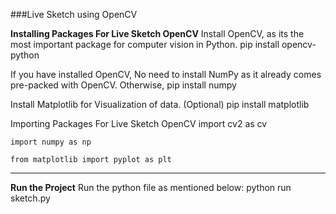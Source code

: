 ###Live Sketch using OpenCV

**Installing Packages For Live Sketch OpenCV**
Install OpenCV, as its the most important package for computer vision in Python.
    pip install opencv-python

If you have installed OpenCV, No need to install NumPy as it already comes pre-packed with OpenCV. Otherwise,
    pip install numpy

Install Matplotlib for Visualization of data. (Optional)
    pip install matplotlib

Importing Packages For Live Sketch OpenCV
    import cv2 as cv

    import numpy as np

    from matplotlib import pyplot as plt

---

**Run the Project**
Run the python file as mentioned below:
    python run sketch.py



